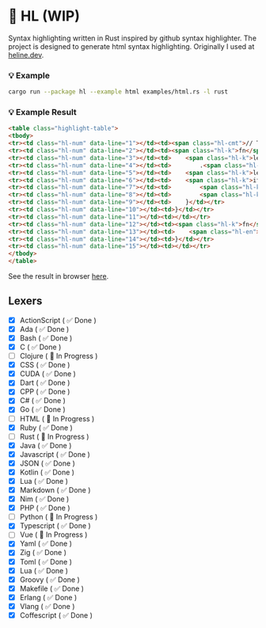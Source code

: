 # 🌴 HL (WIP)
Syntax highlighting written in Rust inspired by github syntax highlighter. The project is designed to generate html syntax highlighting. Originally I used at [heline.dev](https://heline.dev).

### 💡 Example
```bash
cargo run --package hl --example html examples/html.rs -l rust
```

### 💡 Example Result
```html
<table class="highlight-table">
<tbody>
<tr><td class="hl-num" data-line="1"></td><td><span class="hl-cmt">// The comment section</span></td></tr>
<tr><td class="hl-num" data-line="2"></td><td><span class="hl-k">fn</span> <span class="hl-en">main</span>() {</td></tr>
<tr><td class="hl-num" data-line="3"></td><td>    <span class="hl-k">let</span> matches = App::<span class="hl-en">new</span>(<span class="hl-c">"hl"</span>)</td></tr>
<tr><td class="hl-num" data-line="4"></td><td>        .<span class="hl-en">version</span>(<span class="hl-c">"0.1.0"</span>);</td></tr>
<tr><td class="hl-num" data-line="5"></td><td>    <span class="hl-k">let</span> ada = <span class="hl-c">5</span>;</td></tr>
<tr><td class="hl-num" data-line="6"></td><td>    <span class="hl-k">if</span> <span class="hl-c">true</span> {</td></tr>
<tr><td class="hl-num" data-line="7"></td><td>        <span class="hl-k">String</span>::<span class="hl-en">new</span>();</td></tr>
<tr><td class="hl-num" data-line="8"></td><td>        <span class="hl-k">let</span> a : <span class="hl-k">Vec</span><<span class="hl-k">char</span>> = <span class="hl-en">vec</span>!['0'];</td></tr>
<tr><td class="hl-num" data-line="9"></td><td>    }</td></tr>
<tr><td class="hl-num" data-line="10"></td><td>}</td></tr>
<tr><td class="hl-num" data-line="11"></td><td></td></tr>
<tr><td class="hl-num" data-line="12"></td><td><span class="hl-k">fn</span> <span class="hl-en">process</span>(a: &<span class="hl-k">str</span>, b: <span class="hl-k">char</span>) {</td></tr>
<tr><td class="hl-num" data-line="13"></td><td>    <span class="hl-en">println</span>!(a, b);</td></tr>
<tr><td class="hl-num" data-line="14"></td><td>}</td></tr>
<tr><td class="hl-num" data-line="15"></td><td></td></tr>
</tbody>
</table>
```

See the result in browser [here](https://play.tailwindcss.com/JevzqYGpuH).

## Lexers
- [x] ActionScript ( ✅ Done )
- [x] Ada ( ✅ Done )
- [x] Bash ( ✅ Done )
- [x] C ( ✅ Done )
- [ ] Clojure ( 🚧 In Progress )
- [x] CSS ( ✅ Done )
- [x] CUDA ( ✅ Done )
- [x] Dart ( ✅ Done )
- [x] CPP ( ✅ Done )
- [x] C# ( ✅ Done )
- [x] Go ( ✅ Done )
- [ ] HTML ( 🚧 In Progress )
- [x] Ruby ( ✅ Done )
- [ ] Rust ( 🚧 In Progress )
- [x] Java ( ✅ Done )
- [x] Javascript ( ✅ Done )
- [x] JSON ( ✅ Done )
- [x] Kotlin ( ✅ Done )
- [x] Lua ( ✅ Done )
- [x] Markdown ( ✅ Done )
- [x] Nim ( ✅ Done )
- [x] PHP ( ✅ Done )
- [ ] Python ( 🚧 In Progress )
- [x] Typescript ( ✅ Done )
- [ ] Vue ( 🚧 In Progress )
- [x] Yaml ( ✅ Done )
- [x] Zig ( ✅ Done )
- [x] Toml ( ✅ Done )
- [x] Lua ( ✅ Done )
- [x] Groovy ( ✅ Done )
- [x] Makefile ( ✅ Done )
- [x] Erlang ( ✅ Done )
- [x] Vlang ( ✅ Done )
- [x] Coffescript ( ✅ Done )